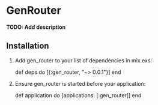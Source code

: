 # GenRouter

**TODO: Add description**

## Installation

  1. Add gen_router to your list of dependencies in mix.exs:

        def deps do
          [{:gen_router, "~> 0.0.1"}]
        end

  2. Ensure gen_router is started before your application:

        def application do
          [applications: [:gen_router]]
        end
